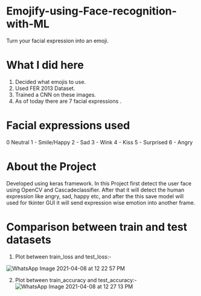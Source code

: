# Emojify-using-Face-recognition-with-ML
Turn your facial expression into an emoji.
# What I did here
1) Decided what emojis to use.
2) Used FER 2013 Dataset.
3) Trained a CNN on these images.
4) As of today there are 7 facial expressions .

# Facial expressions used
0 Neutral
1 - Smile/Happy
2 - Sad
3 - Wink
4 - Kiss
5 - Surprised
6 - Angry

# About the Project
Developed using keras framework. In this Project first detect the user face using OpenCV and Cascadeclassifier. After that it will detect the human expression like angry, sad, happy etc, and after the this save model will used for tkinter GUI it will send expression wise emotion into another frame.

# Comparison between train and test datasets

1) Plot between train_loss and test_loss:-

![WhatsApp Image 2021-04-08 at 12 22 57 PM](https://user-images.githubusercontent.com/69450197/118387642-2da54c00-b63d-11eb-8b42-2a6468393b5a.jpeg)

2) Plot between train_accuracy and test_accuracy:-
![WhatsApp Image 2021-04-08 at 12 27 13 PM](https://user-images.githubusercontent.com/69450197/118387717-a0aec280-b63d-11eb-89e4-66fbf81da78f.jpeg)

